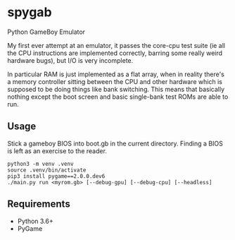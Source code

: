 # spygab
Python GameBoy Emulator

My first ever attempt at an emulator, it passes the core-cpu test suite
(ie all the CPU instructions are implemented correctly, barring some really
weird hardware bugs), but I/O is very incomplete.

In particular RAM is just implemented as a flat array, when in reality
there's a memory controller sitting between the CPU and other hardware
which is supposed to be doing things like bank switching. This means that
basically nothing except the boot screen and basic single-bank test ROMs
are able to run.

## Usage

Stick a gameboy BIOS into boot.gb in the current directory. Finding a BIOS
is left as an exercise to the reader.

```
python3 -m venv .venv
source .venv/bin/activate
pip3 install pygame==2.0.0.dev6
./main.py run <myrom.gb> [--debug-gpu] [--debug-cpu] [--headless]
```

## Requirements

- Python 3.6+
- PyGame
